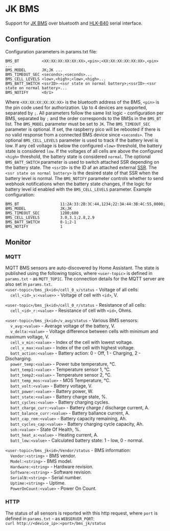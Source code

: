 # JK BMS
Support for [JK BMS](../../../../docs/jk-bms-manual-1520084771.pdf) over bluetooth and [HLK-B40](../../../../docs/HLK-B40.pdf) serial interface.

## Configuration
Configuration parameters in params.txt file:
```
BMS_BT          <XX:XX:XX:XX:XX:XX>,<pin>;<XX:XX:XX:XX:XX:XX>,<pin> ...
BMS_MODEL       JK;JK ...
BMS_TIMEOUT_SEC <seconds>;<seconds>...
BMS_CELL_LEVELS <low>,<high>;<low>,<high>...
BMS_BATT_SWITCH <ssrID>-<ssr state on normal battery>;<ssrID>-<ssr state on normal battery>...
BMS_NOTIFY      <0/1>
```
Where `<XX:XX:XX:XX:XX:XX>` is the bluetooth address of the BMS, `<pin>` is the pin code used for authorization. Up to 4 devices are supported, separated by `;`. All parameters follow the same list logic - configuration per BMS, separated by `;` and the order corresponds to the BMSs in the `BMS_BT` list. The `BMS_MODEL` parameter must be set to `JK`. The `BMS_TIMEOUT_SEC` parameter is optional. If set, the raspberry pico will be rebooted if there is no valid response from a connected BMS device since `<seconds>`. The optional `BMS_CELL_LEVELS` parameter is used to track if the battery level is low. If any cell voltage is below the configured `<low>` threshold, the battery state is considered `low`. If the voltages of all cells are above the configured `<high>` threshold, the battery state is considered `normal`. The optional `BMS_BATT_SWITCH` parameter is used to switch attached SSR depending on the battery state. The `<ssrID>` is the ID af an attached external [SSR](../ssr/README.md). The `<ssr state on normal battery>` is the desired state of that SSR when the battery level is normal.  The `BMS_NOTIFY` parameter controls whether to send webhook notifications when the battery state changes, if the logic for battery level id enabled with the `BMS_CELL_LEVELS` parameter.
Example configuration:
```
BMS_BT                  11:2A:33:2B:3C:44,1234;22:3A:44:3B:4C:55,0000;
BMS_MODEL               JK;JK
BMS_TIMEOUT_SEC         1200;600
BMS_CELL_LEVELS         3.0,3.1;2.8,2.9
BMS_BATT_SWITCH         0-1;2-1
BMS_NOTIFY              1
```
## Monitor
### MQTT
MQTT BMS sensors are auto-discovered by Home Assistant. The state is published using the following topics, where `<user-topic>` is defined in `params.txt` - as `MQTT_TOPIC`. The connection details for the MQTT server are also set in `params.txt`.  
`<user-topic>/bms_jk<id>/cell_0_v/status` - Voltage of all cells:  
&nbsp;&nbsp;&nbsp;&nbsp;`cell_<id>_v:<value>>` - Voltage of cell with `<id>`, V.  

`<user-topic>/bms_jk<id>/cell_0_r/status` - Resistance of all cells:  
&nbsp;&nbsp;&nbsp;&nbsp;`cell_<id>_r:<value>` - Resistance of cell with `<id>`, Ohms.    

`<user-topic>/bms_jk<id>/v_avg/status` - Various BMS sensors:  
&nbsp;&nbsp;&nbsp;&nbsp;`v_avg:<value>` - Average voltage of the battery, V.   
&nbsp;&nbsp;&nbsp;&nbsp;`v_delta:<value>` - Voltage difference between cells with minimum and maximum voltage, V.  
&nbsp;&nbsp;&nbsp;&nbsp;`cell_v_min:<value>` - Index of the cell with lowest voltage.  
&nbsp;&nbsp;&nbsp;&nbsp;`cell_v_max:<value>` - Index of the cell with highest voltage.  
&nbsp;&nbsp;&nbsp;&nbsp;`batt_action:<value>` - Battery action: 0 - Off, 1 - Charging, 2 - Discharging.  
&nbsp;&nbsp;&nbsp;&nbsp;`power_temp:<value>` - Power tube temperature, °C.  
&nbsp;&nbsp;&nbsp;&nbsp;`batt_temp1:<value>` - Temperature sensor 1, °C.  
&nbsp;&nbsp;&nbsp;&nbsp;`batt_temp2:<value>` - Temperature sensor 2, °C.  
&nbsp;&nbsp;&nbsp;&nbsp;`batt_temp_mos:<value>` - MOS Temperature, °C.  
&nbsp;&nbsp;&nbsp;&nbsp;`batt_volt:<value>` - Battery voltage, V.  
&nbsp;&nbsp;&nbsp;&nbsp;`batt_power:<value>` - Battery power, W.  
&nbsp;&nbsp;&nbsp;&nbsp;`batt_state:<value>` - Battery charge state, %.  
&nbsp;&nbsp;&nbsp;&nbsp;`batt_cycles:<value>` - Battery charging cycles.  
&nbsp;&nbsp;&nbsp;&nbsp;`batt_charge_curr:<value>` - Battery charge / discharge current, A.  
&nbsp;&nbsp;&nbsp;&nbsp;`batt_balance_curr:<value>` - Battery ballance current, A.  
&nbsp;&nbsp;&nbsp;&nbsp;`batt_cap_rem:<value>` - Battery capacity remaining, Ah.  
&nbsp;&nbsp;&nbsp;&nbsp;`batt_cycles_cap:<value>` - Battery charging cycle capacity, Ah.  
&nbsp;&nbsp;&nbsp;&nbsp;`soh:<value>` - State Of Health, %.  
&nbsp;&nbsp;&nbsp;&nbsp;`batt_heat_a:<value>` - Heating current, A.  
&nbsp;&nbsp;&nbsp;&nbsp;`batt_low:<value>` - Calculated battery state: 1 - low, 0 - normal.

`<user-topic>/bms_jk<id>/Vendor/status` - BMS information:  
&nbsp;&nbsp;&nbsp;&nbsp;`Vendor:<string>` - BMS vendor.  
&nbsp;&nbsp;&nbsp;&nbsp;`Model:<string>` - BMS model.  
&nbsp;&nbsp;&nbsp;&nbsp;`Hardware:<string>` - Hardware revision.  
&nbsp;&nbsp;&nbsp;&nbsp;`Software:<string>` - Software revision.  
&nbsp;&nbsp;&nbsp;&nbsp;`SerialN:<string>` - Serial number.  
&nbsp;&nbsp;&nbsp;&nbsp;`Uptime:<string>` - Uptime.  
&nbsp;&nbsp;&nbsp;&nbsp;`PowerOnCount:<value>` - Power On Count.  

### HTTP
The status of all sensors is reported with this http request, where `port` is defined in `params.txt` - as `WEBSERVER_PORT`:  
    `curl http://<device_ip>:<port>/bms_jk/status`

